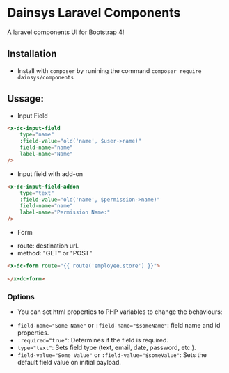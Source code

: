 # Dainsys Laravel Components  
A laravel components UI for Bootstrap 4!
## Installation
* Install with `composer` by runining the command `composer require dainsys/components`
## Ussage:
* Input Field
````html
<x-dc-input-field 
    type="name"
    :field-value="old('name', $user->name)" 
    field-name="name" 
    label-name="Name"
/>
````
* Input field with add-on
````html    
<x-dc-input-field-addon
    type="text"
    :field-value="old('name', $permission->name)" 
    field-name="name" 
    label-name="Permission Name:"
/>
````
* Form
- route: destination url.
- method: "GET" or "POST"
````html
<x-dc-form route="{{ route('employee.store') }}">
        
</x-dc-form> 
````
### Options
* You can set html properties to PHP variables to change the behaviours:
- `field-name="Some Name"` or `:field-name="$someName"`: field name and id properties.
-  `:required="true"`: Determines if the field is required.
- `type="text"`: Sets field type (text, email, date, password, etc.).
- `field-value="Some Value"` or `:field-value="$someValue"`: Sets the default field value on initial payload.
